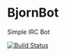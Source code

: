 BjornBot
========

Simple IRC Bot

[![Build Status](https://travis-ci.org/BjornTwitchBot/BjornBot.svg?branch=master)](https://travis-ci.org/BjornTwitchBot/BjornBot)
